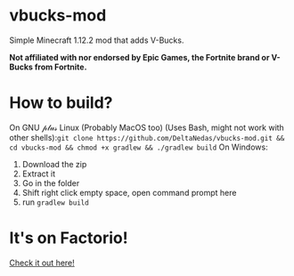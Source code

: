 # vbucks-mod
Simple Minecraft 1.12.2 mod that adds V-Bucks.

**Not affiliated with nor endorsed by Epic Games, the Fortnite brand or V-Bucks from Fortnite.**

# How to build?
On GNU 𝓅𝓁𝓊𝓈 Linux (Probably MacOS too) (Uses Bash, might not work with other shells):`git clone https://github.com/DeltaNedas/vbucks-mod.git && cd vbucks-mod && chmod +x gradlew && ./gradlew build`
On Windows:
1. Download the zip
2. Extract it
3. Go in the folder
4. Shift right click empty space, open command prompt here
5. run `gradlew build`

# It's on Factorio!
[Check it out here!](https://github.com/DeltaNedas/vbucks-mod-factorio)
